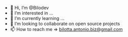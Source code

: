 - 👋 Hi, I’m @Bilodev
- 👀 I’m interested in ...
- 🌱 I’m currently learning ...
- 💞️ I’m looking to collaborate on open source projects
- 📫 How to reach me => bilotta.antonio.biz@gmail.com

<!---
Bilodev/Bilodev is a ✨ special ✨ repository because its `README.md` (this file) appears on your GitHub profile.
You can click the Preview link to take a look at your changes.
--->
